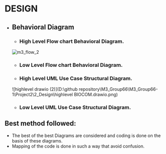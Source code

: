 # DESIGN
* ##  Behavioral Diagram
    * ###  High Level Flow chart Behavioral Diagram.
    ![m3_flow_2](https://user-images.githubusercontent.com/98802184/157694391-65783cc0-37df-4090-a49c-3ffd52ac2211.PNG)
    * ### Low Level Flow chart Behavioral Diagram.
    * ### High Level UML Use Case Structural Diagram.
   ![highlevel drawio (2)](D:\github repository\M3_Group66\M3_Group66-1\Project2\2_Design\highlevel BIOCOM.drawio.png)

    * ### Low Level UML Use Case Structural Diagram.
## Best method followed:
   * The best of the best Diagrams are considered and coding is done on the basis of these diagrams.
   * Mapping of the code is done in such a way that avoid confusion.

